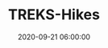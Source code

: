 ---
title: 'TREKS-Hikes'
date: 2020-09-21 06:00:00
description: treks
featured_image: 'https://wayfaringuniversecdn.azureedge.net/image-container/thumbnails/treks-hikes/glaciernationalparkhikethumbnail.jpg'
---
